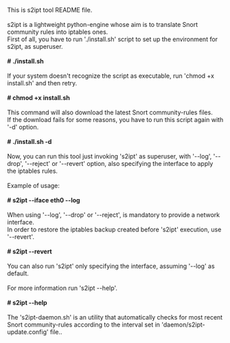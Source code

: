 This is s2ipt tool README file. <br/><br/>
s2ipt is a lightweight python-engine whose aim is to translate Snort community rules into iptables ones. <br/>
First of all, you have to run './install.sh' script to set up the environment for s2ipt, as superuser. <br/><br/>
	**# ./install.sh** <br/><br/>
If your system doesn't recognize the script as executable, run 'chmod +x install.sh' and then retry. <br/><br/>
	**# chmod +x install.sh** <br/><br/>
This command will also download the latest Snort community-rules files. <br/>
If the download fails for some reasons, you have to run this script again with '-d' option. <br/><br/>
	**# ./install.sh -d** <br/><br/>
Now, you can run this tool just invoking 's2ipt' as superuser, with '--log', '--drop', '--reject' or '--revert' option, also specifying the interface to apply the iptables rules. <br/> <br/>
Example of usage: <br/><br/>
	**# s2ipt --iface eth0 --log** <br/><br/>
When using '--log', '--drop' or '--reject', is mandatory to provide a network interface. <br/>
In order to restore the iptables backup created before 's2ipt' execution, use '--revert'. <br/><br/>
	**# s2ipt --revert** <br/><br/>
You can also run 's2ipt' only specifying the interface, assuming '--log' as default. <br/><br/>
For more information run 's2ipt --help'. <br/><br/>
	**# s2ipt --help** <br/><br/>
The 's2ipt-daemon.sh' is an utility that automatically checks for most recent Snort community-rules according to the interval set in 'daemon/s2ipt-update.config' file..

